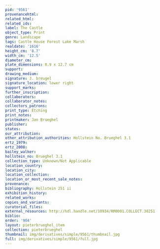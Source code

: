 ```yaml
---
pid: '9561'
provenancehtml:
related_html:
related_ids:
label: The Castle
object_type: Print
genre: Landscape
tags: Castle House Forest Lake Marsh
realdate: '1616'
height_cm: '8.7'
width_cm: '12.5'
diameter_cm:
plate_dimensions: 8.9 x 12.7 cm
support:
drawing_medium:
signature: J. breugel
signature_location: lower right
support_marks:
further_inscription:
collaborators:
collaborator_notes:
collectors_patrons:
print_type: Etching
print_notes:
printmaker: Jan Brueghel
publisher:
states:
our_attribution:
other_attribution_authorities: Hollstein No. Brueghel 3.1
ertz_1979:
ertz_2008:
bailey_walker:
hollstein_no: Brueghel 3.1
collection_type: Unknown/Not Applicable
location_country:
location_city:
location_collection:
location_or_most_recent_sale_notes:
provenance:
bibliography: Hollstein 251 ii
exhibition_history:
related_works:
copies_and_variants:
curatorial_files:
external_resources: http://hdl.handle.net/10934/RM0001.COLLECT.38251
biblio:
order: '904'
layout: pieterbrueghel_item
collection: pieterbrueghel
thumbnail: img/derivatives/simple/9561/thumbnail.jpg
full: img/derivatives/simple/9561/full.jpg
---
```

